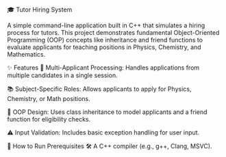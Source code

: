🎓 Tutor Hiring System

A simple command-line application built in C++ that simulates a hiring process for tutors. This project demonstrates fundamental Object-Oriented Programming (OOP) concepts like inheritance and friend functions to evaluate applicants for teaching positions in Physics, Chemistry, and Mathematics.

✨ Features
👥 Multi-Applicant Processing: Handles applications from multiple candidates in a single session.

📚 Subject-Specific Roles: Allows applicants to apply for Physics, Chemistry, or Math positions.

🧩 OOP Design: Uses class inheritance to model applicants and a friend function for eligibility checks.

⚠️ Input Validation: Includes basic exception handling for user input.

🚀 How to Run
Prerequisites
🛠️ A C++ compiler (e.g., g++, Clang, MSVC).
